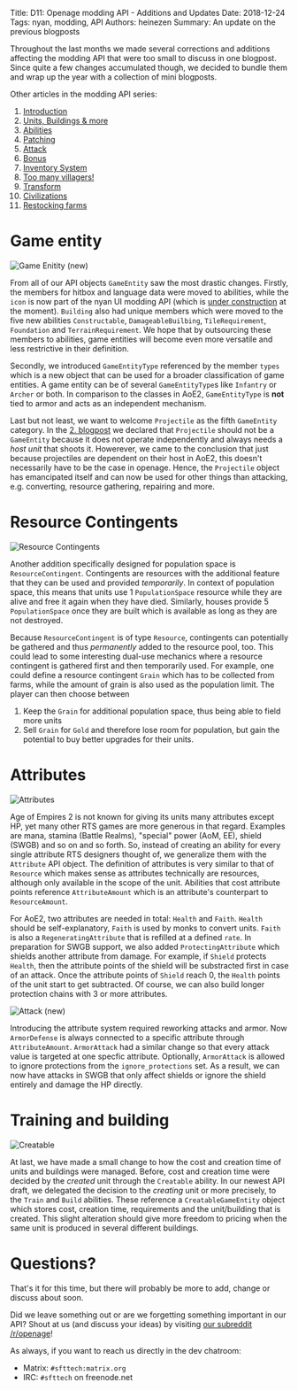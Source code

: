 Title: D11: Openage modding API - Additions and Updates
Date: 2018-12-24
Tags: nyan, modding, API
Authors: heinezen
Summary: An update on the previous blogposts

Throughout the last months we made several corrections and additions affecting the modding API that were too small to discuss in one blogpost. Since quite a few changes accumulated though, we decided to bundle them and wrap up the year with a collection of mini blogposts.

Other articles in the modding API series:

1. [Introduction]({filename}/blog/D0000-openage_mod_api_intro.md)
2. [Units, Buildings & more]({filename}/blog/D0001-openage_mod_api_game_entity.md)
3. [Abilities]({filename}/blog/D0002-openage_mod_api_ability.md)
4. [Patching]({filename}/blog/D0003-openage_mod_api_patching.md)
5. [Attack]({filename}/blog/D0004-openage_mod_api_attack.md)
6. [Bonus]({filename}/blog/D0005-openage_mod_api_bonus.md)
7. [Inventory System]({filename}/blog/D0006-openage_mod_api_inventory.md)
8. [Too many villagers!]({filename}/blog/D0007-openage_mod_api_villager.md)
9. [Transform]({filename}/blog/D0008-openage_mod_api_transform.md)
10. [Civilizations]({filename}/blog/D0009-openage_mod_api_civ.md)
11. [Restocking farms]({filename}/blog/D0010-openage_mod_api_farming.md)

# Game entity

![Game Enitity (new)](images/D0011-game-entity-new.png)

From all of our API objects `GameEntity` saw the most drastic changes. Firstly, the members for hitbox and language data were moved to abilities, while the `icon` is now part of the nyan UI modding API (which is [under construction](https://github.com/SFTtech/openage/pull/1077) at the moment). `Building` also had unique members which were moved to the five new abilities `Constructable`, `DamageableBuilbing`, `TileRequirement`, `Foundation` and `TerrainRequirement`. We hope that by outsourcing these members to abilities, game entities will become even more versatile and less restrictive in their definition.

Secondly, we introduced `GameEntityType` referenced by the member `types` which is a new object that can be used for a broader classification of game entities. A game entity can be of several `GameEntityType`s like `Infantry` or `Archer` or both. In comparison to the classes in AoE2, `GameEntityType` is **not** tied to armor and acts as an independent mechanism.

Last but not least, we want to welcome `Projectile` as the fifth `GameEntity` category. In the [2. blogpost](https://blog.openage.sft.mx/d1-openage-modding-api-units-buildings-more.html) we declared that `Projectile` should not be a `GameEntity` because it does not operate independently and always needs a *host unit* that shoots it. Howerever, we came to the conclusion that just because projectiles are dependent on their host in AoE2, this doesn't necessarily have to be the case in openage. Hence, the `Projectile` object has emancipated itself and can now be used for other things than attacking, e.g. converting, resource gathering, repairing and more.

# Resource Contingents

![Resource Contingents](images/D0011-resource-contingent.png)

Another addition specifically designed for population space is `ResourceContingent`. Contingents are resources with the additional feature that they can be used and provided *temporarily*. In context of population space, this means that units use 1 `PopulationSpace` resource while they are alive and free it again when they have died. Similarly, houses provide 5 `PopulationSpace` once they are built which is available as long as they are not destroyed.

Because `ResourceContingent` is of type `Resource`, contingents can potentially be gathered and thus *permanently* added to the resource pool, too. This could lead to some interesting dual-use mechanics where a resource contingent is gathered first and then temporarily used. For example, one could define a resource contingent `Grain` which has to be collected from farms, while the amount of grain is also used as the population limit. The player can then choose between

1. Keep the `Grain` for additional population space, thus being able to field more units
2. Sell `Grain` for `Gold` and therefore lose room for population, but gain the potential to buy better upgrades for their units.

# Attributes

![Attributes](images/D0011-attribute.png)

Age of Empires 2 is not known for giving its units many attributes except HP, yet many other RTS games are more generous in that regard. Examples are mana, stamina (Battle Realms), "special" power (AoM, EE), shield (SWGB) and so on and so forth. So, instead of creating an ability for every single attribute RTS designers thought of, we generalize them with the `Attribute` API object. The definition of attributes is very similar to that of `Resource` which makes sense as attributes technically are resources, although only available in the scope of the unit. Abilities that cost attribute points reference `AttributeAmount` which is an attribute's counterpart to `ResourceAmount`.

For AoE2, two attributes are needed in total: `Health` and `Faith`. `Health` should be self-explanatory, `Faith` is used by monks to convert units. `Faith` is also a `RegeneratingAttribute` that is refilled at a defined `rate`. In preparation for SWGB support, we also added `ProtectingAttribute` which shields another attribute from damage. For example, if `Shield` protects `Health`, then the attribute points of the shield will be substracted first in case of an attack. Once the attribute points of `Shield` reach 0, the `Health` points of the unit start to get subtracted. Of course, we can also build longer protection chains with 3 or more attributes.

![Attack (new)](images/D0011-attack-new.png)

Introducing the attribute system required reworking attacks and armor. Now `ArmorDefense` is always connected to a specific attribute through `AttributeAmount`. `ArmorAttack` had a similar change so that every attack value is targeted at one specfic attribute. Optionally, `ArmorAttack` is allowed to ignore protections from the `ignore_protections` set. As a result, we can now have attacks in SWGB that only affect shields or ignore the shield entirely and damage the HP directly.

# Training and building

![Creatable](images/D0011-game-entity-creatable.png)

At last, we have made a small change to how the cost and creation time of units and buildings were managed. Before, cost and creation time were decided by the *created* unit through the `Creatable` ability. In our newest API draft, we delegated the decision to the *creating* unit or more precisely, to the `Train` and `Build` abilities. These reference a `CreatableGameEntity` object which stores cost, creation time, requirements and the unit/building that is created. This slight alteration should give more freedom to pricing when the same unit is produced in several different buildings.

# Questions?

That's it for this time, but there will probably be more to add, change or discuss about soon.

Did we leave something out or are we forgetting something important in our API? Shout at us (and discuss your ideas) by visiting [our subreddit /r/openage](https://reddit.com/r/openage)!

As always, if you want to reach us directly in the dev chatroom:

* Matrix: `#sfttech:matrix.org`
* IRC: `#sfttech` on freenode.net
